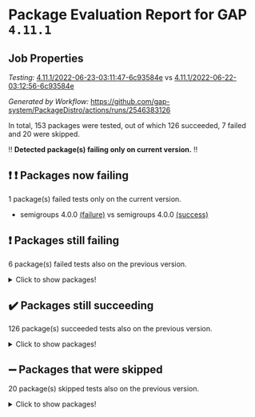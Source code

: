 # Package Evaluation Report for GAP `4.11.1`

## Job Properties

*Testing:* [4.11.1/2022-06-23-03:11:47-6c93584e](https://github.com/gap-system/PackageDistro/blob/data/reports/4.11.1/2022-06-23-03:11:47-6c93584e) vs [4.11.1/2022-06-22-03:12:56-6c93584e](https://github.com/gap-system/PackageDistro/blob/data/reports/4.11.1/2022-06-22-03:12:56-6c93584e)

*Generated by Workflow:* https://github.com/gap-system/PackageDistro/actions/runs/2546383126

In total, 153 packages were tested, out of which 126 succeeded, 7 failed and 20 were skipped.

:bangbang: **Detected package(s) failing only on current version.** :bangbang:

## :exclamation: :exclamation: Packages now failing

1 package(s) failed tests only on the current version.
- semigroups 4.0.0 [(failure)](https://github.com/gap-system/PackageDistro/runs/7016092390?check_suite_focus=true) vs semigroups 4.0.0 [(success)](https://github.com/gap-system/PackageDistro/runs/6996571647?check_suite_focus=true)

## :exclamation: Packages still failing

6 package(s) failed tests also on the previous version.
<details><summary>Click to show packages!</summary>

- fining 1.4.1 [(failure)](https://github.com/gap-system/PackageDistro/runs/7016088391?check_suite_focus=true)
- francy 1.2.4 [(failure)](https://github.com/gap-system/PackageDistro/runs/7016088789?check_suite_focus=true)
- hap 1.41 [(failure)](https://github.com/gap-system/PackageDistro/runs/7016089502?check_suite_focus=true)
- normalizinterface 1.3.2 [(failure)](https://github.com/gap-system/PackageDistro/runs/7016091078?check_suite_focus=true)
- packagemanager 1.2 [(failure)](https://github.com/gap-system/PackageDistro/runs/7016091348?check_suite_focus=true)
- recog 1.3.2 [(failure)](https://github.com/gap-system/PackageDistro/runs/7016092054?check_suite_focus=true)
</details>

## :heavy_check_mark: Packages still succeeding

126 package(s) succeeded tests also on the previous version.
<details><summary>Click to show packages!</summary>

- ace 5.4 [(success)](https://github.com/gap-system/PackageDistro/runs/7016085936?check_suite_focus=true)
- aclib 1.3.2 [(success)](https://github.com/gap-system/PackageDistro/runs/7016085991?check_suite_focus=true)
- agt 0.2 [(success)](https://github.com/gap-system/PackageDistro/runs/7016086042?check_suite_focus=true)
- alnuth 3.2.1 [(success)](https://github.com/gap-system/PackageDistro/runs/7016086093?check_suite_focus=true)
- anupq 3.2.6 [(success)](https://github.com/gap-system/PackageDistro/runs/7016086142?check_suite_focus=true)
- atlasrep 2.1.2 [(success)](https://github.com/gap-system/PackageDistro/runs/7016086196?check_suite_focus=true)
- autodoc 2022.03.10 [(success)](https://github.com/gap-system/PackageDistro/runs/7016086248?check_suite_focus=true)
- automata 1.15 [(success)](https://github.com/gap-system/PackageDistro/runs/7016086287?check_suite_focus=true)
- automgrp 1.3.2 [(success)](https://github.com/gap-system/PackageDistro/runs/7016086337?check_suite_focus=true)
- autpgrp 1.10.2 [(success)](https://github.com/gap-system/PackageDistro/runs/7016086409?check_suite_focus=true)
- cap 2022.06-04 [(success)](https://github.com/gap-system/PackageDistro/runs/7016086466?check_suite_focus=true)
- caratinterface 2.3.3 [(success)](https://github.com/gap-system/PackageDistro/runs/7016086522?check_suite_focus=true)
- cddinterface 2020.06.24 [(success)](https://github.com/gap-system/PackageDistro/runs/7016086560?check_suite_focus=true)
- circle 1.6.5 [(success)](https://github.com/gap-system/PackageDistro/runs/7016086614?check_suite_focus=true)
- classicpres 1.22 [(success)](https://github.com/gap-system/PackageDistro/runs/7016086661?check_suite_focus=true)
- cohomolo 1.6.10 [(success)](https://github.com/gap-system/PackageDistro/runs/7016086733?check_suite_focus=true)
- congruence 1.2.4 [(success)](https://github.com/gap-system/PackageDistro/runs/7016086792?check_suite_focus=true)
- corelg 1.56 [(success)](https://github.com/gap-system/PackageDistro/runs/7016086848?check_suite_focus=true)
- crime 1.6 [(success)](https://github.com/gap-system/PackageDistro/runs/7016086908?check_suite_focus=true)
- crisp 1.4.5 [(success)](https://github.com/gap-system/PackageDistro/runs/7016086959?check_suite_focus=true)
- crypting 0.10 [(success)](https://github.com/gap-system/PackageDistro/runs/7016086998?check_suite_focus=true)
- cryst 4.1.24 [(success)](https://github.com/gap-system/PackageDistro/runs/7016087033?check_suite_focus=true)
- crystcat 1.1.9 [(success)](https://github.com/gap-system/PackageDistro/runs/7016087079?check_suite_focus=true)
- ctbllib 1.3.4 [(success)](https://github.com/gap-system/PackageDistro/runs/7016087126?check_suite_focus=true)
- cubefree 1.19 [(success)](https://github.com/gap-system/PackageDistro/runs/7016087179?check_suite_focus=true)
- curlinterface 2.2.2 [(success)](https://github.com/gap-system/PackageDistro/runs/7016087225?check_suite_focus=true)
- cvec 2.7.5 [(success)](https://github.com/gap-system/PackageDistro/runs/7016087293?check_suite_focus=true)
- datastructures 0.2.7 [(success)](https://github.com/gap-system/PackageDistro/runs/7016087341?check_suite_focus=true)
- deepthought 1.0.5 [(success)](https://github.com/gap-system/PackageDistro/runs/7016087404?check_suite_focus=true)
- design 1.7 [(success)](https://github.com/gap-system/PackageDistro/runs/7016087461?check_suite_focus=true)
- difsets 2.3.1 [(success)](https://github.com/gap-system/PackageDistro/runs/7016087541?check_suite_focus=true)
- digraphs 1.5.3 [(success)](https://github.com/gap-system/PackageDistro/runs/7016087699?check_suite_focus=true)
- edim 1.3.5 [(success)](https://github.com/gap-system/PackageDistro/runs/7016087825?check_suite_focus=true)
- example 4.3.1 [(success)](https://github.com/gap-system/PackageDistro/runs/7016087924?check_suite_focus=true)
- factint 1.6.3 [(success)](https://github.com/gap-system/PackageDistro/runs/7016088051?check_suite_focus=true)
- ferret 1.0.7 [(success)](https://github.com/gap-system/PackageDistro/runs/7016088163?check_suite_focus=true)
- fga 1.4.0 [(success)](https://github.com/gap-system/PackageDistro/runs/7016088272?check_suite_focus=true)
- float 1.0.3 [(success)](https://github.com/gap-system/PackageDistro/runs/7016088476?check_suite_focus=true)
- format 1.4.3 [(success)](https://github.com/gap-system/PackageDistro/runs/7016088548?check_suite_focus=true)
- forms 1.2.7 [(success)](https://github.com/gap-system/PackageDistro/runs/7016088596?check_suite_focus=true)
- fplsa 1.2.5 [(success)](https://github.com/gap-system/PackageDistro/runs/7016088668?check_suite_focus=true)
- fr 2.4.8 [(success)](https://github.com/gap-system/PackageDistro/runs/7016088717?check_suite_focus=true)
- fwtree 1.3 [(success)](https://github.com/gap-system/PackageDistro/runs/7016088844?check_suite_focus=true)
- gbnp 1.0.5 [(success)](https://github.com/gap-system/PackageDistro/runs/7016088944?check_suite_focus=true)
- generalizedmorphismsforcap 2022.05-01 [(success)](https://github.com/gap-system/PackageDistro/runs/7016089017?check_suite_focus=true)
- genss 1.6.6 [(success)](https://github.com/gap-system/PackageDistro/runs/7016089077?check_suite_focus=true)
- gradedringforhomalg 2022.03-01 [(success)](https://github.com/gap-system/PackageDistro/runs/7016089128?check_suite_focus=true)
- grape 4.8.5 [(success)](https://github.com/gap-system/PackageDistro/runs/7016089177?check_suite_focus=true)
- groupoids 1.69 [(success)](https://github.com/gap-system/PackageDistro/runs/7016089251?check_suite_focus=true)
- grpconst 2.6.2 [(success)](https://github.com/gap-system/PackageDistro/runs/7016089326?check_suite_focus=true)
- guarana 0.96.3 [(success)](https://github.com/gap-system/PackageDistro/runs/7016089392?check_suite_focus=true)
- guava 3.16 [(success)](https://github.com/gap-system/PackageDistro/runs/7016089467?check_suite_focus=true)
- hapcryst 0.1.14 [(success)](https://github.com/gap-system/PackageDistro/runs/7016089557?check_suite_focus=true)
- hecke 1.5.3 [(success)](https://github.com/gap-system/PackageDistro/runs/7016089610?check_suite_focus=true)
- help 3.5 [(success)](https://github.com/gap-system/PackageDistro/runs/7016089681?check_suite_focus=true)
- idrel 2.44 [(success)](https://github.com/gap-system/PackageDistro/runs/7016089724?check_suite_focus=true)
- images 1.3.1 [(success)](https://github.com/gap-system/PackageDistro/runs/7016089765?check_suite_focus=true)
- intpic 0.3.0 [(success)](https://github.com/gap-system/PackageDistro/runs/7016089818?check_suite_focus=true)
- io 4.7.2 [(success)](https://github.com/gap-system/PackageDistro/runs/7016089862?check_suite_focus=true)
- irredsol 1.4.3 [(success)](https://github.com/gap-system/PackageDistro/runs/7016089900?check_suite_focus=true)
- json 2.1.0 [(success)](https://github.com/gap-system/PackageDistro/runs/7016089955?check_suite_focus=true)
- jupyterkernel 1.4.1 [(success)](https://github.com/gap-system/PackageDistro/runs/7016090020?check_suite_focus=true)
- jupyterviz 1.5.1 [(success)](https://github.com/gap-system/PackageDistro/runs/7016090105?check_suite_focus=true)
- kan 1.34 [(success)](https://github.com/gap-system/PackageDistro/runs/7016090165?check_suite_focus=true)
- kbmag 1.5.9 [(success)](https://github.com/gap-system/PackageDistro/runs/7016090214?check_suite_focus=true)
- laguna 3.9.5 [(success)](https://github.com/gap-system/PackageDistro/runs/7016090259?check_suite_focus=true)
- liealgdb 2.2.1 [(success)](https://github.com/gap-system/PackageDistro/runs/7016090324?check_suite_focus=true)
- liepring 2.6 [(success)](https://github.com/gap-system/PackageDistro/runs/7016090383?check_suite_focus=true)
- liering 2.4.2 [(success)](https://github.com/gap-system/PackageDistro/runs/7016090416?check_suite_focus=true)
- linearalgebraforcap 2022.06-02 [(success)](https://github.com/gap-system/PackageDistro/runs/7016090534?check_suite_focus=true)
- loops 3.4.1 [(success)](https://github.com/gap-system/PackageDistro/runs/7016090578?check_suite_focus=true)
- lpres 1.0.3 [(success)](https://github.com/gap-system/PackageDistro/runs/7016090611?check_suite_focus=true)
- majoranaalgebras 1.4 [(success)](https://github.com/gap-system/PackageDistro/runs/7016090654?check_suite_focus=true)
- mapclass 1.4.5 [(success)](https://github.com/gap-system/PackageDistro/runs/7016090704?check_suite_focus=true)
- matgrp 0.64 [(success)](https://github.com/gap-system/PackageDistro/runs/7016090764?check_suite_focus=true)
- modisom 2.5.2 [(success)](https://github.com/gap-system/PackageDistro/runs/7016090808?check_suite_focus=true)
- modulepresentationsforcap 2022.05-03 [(success)](https://github.com/gap-system/PackageDistro/runs/7016090853?check_suite_focus=true)
- monoidalcategories 2022.06-06 [(success)](https://github.com/gap-system/PackageDistro/runs/7016090897?check_suite_focus=true)
- nconvex 2020.11-04 [(success)](https://github.com/gap-system/PackageDistro/runs/7016090939?check_suite_focus=true)
- nilmat 1.4.1 [(success)](https://github.com/gap-system/PackageDistro/runs/7016090991?check_suite_focus=true)
- nock 1.5 [(success)](https://github.com/gap-system/PackageDistro/runs/7016091046?check_suite_focus=true)
- nq 2.5.8 [(success)](https://github.com/gap-system/PackageDistro/runs/7016091155?check_suite_focus=true)
- numericalsgps 1.3.0 [(success)](https://github.com/gap-system/PackageDistro/runs/7016091197?check_suite_focus=true)
- openmath 11.5.1 [(success)](https://github.com/gap-system/PackageDistro/runs/7016091242?check_suite_focus=true)
- orb 4.8.4 [(success)](https://github.com/gap-system/PackageDistro/runs/7016091298?check_suite_focus=true)
- patternclass 2.4.2 [(success)](https://github.com/gap-system/PackageDistro/runs/7016091399?check_suite_focus=true)
- permut 2.0.4 [(success)](https://github.com/gap-system/PackageDistro/runs/7016091440?check_suite_focus=true)
- polenta 1.3.10 [(success)](https://github.com/gap-system/PackageDistro/runs/7016091491?check_suite_focus=true)
- polymaking 0.8.6 [(success)](https://github.com/gap-system/PackageDistro/runs/7016091554?check_suite_focus=true)
- primgrp 3.4.2 [(success)](https://github.com/gap-system/PackageDistro/runs/7016091593?check_suite_focus=true)
- profiling 2.5.0 [(success)](https://github.com/gap-system/PackageDistro/runs/7016091643?check_suite_focus=true)
- qpa 1.33 [(success)](https://github.com/gap-system/PackageDistro/runs/7016091746?check_suite_focus=true)
- quagroup 1.8.3 [(success)](https://github.com/gap-system/PackageDistro/runs/7016091807?check_suite_focus=true)
- radiroot 2.9 [(success)](https://github.com/gap-system/PackageDistro/runs/7016091878?check_suite_focus=true)
- rcwa 4.6.4 [(success)](https://github.com/gap-system/PackageDistro/runs/7016091936?check_suite_focus=true)
- rds 1.8 [(success)](https://github.com/gap-system/PackageDistro/runs/7016091985?check_suite_focus=true)
- repndecomp 1.2.1 [(success)](https://github.com/gap-system/PackageDistro/runs/7016092148?check_suite_focus=true)
- repsn 3.1.0 [(success)](https://github.com/gap-system/PackageDistro/runs/7016092214?check_suite_focus=true)
- resclasses 4.7.2 [(success)](https://github.com/gap-system/PackageDistro/runs/7016092279?check_suite_focus=true)
- scscp 2.3.1 [(success)](https://github.com/gap-system/PackageDistro/runs/7016092334?check_suite_focus=true)
- sglppow 2.2 [(success)](https://github.com/gap-system/PackageDistro/runs/7016092457?check_suite_focus=true)
- sgpviz 0.999.5 [(success)](https://github.com/gap-system/PackageDistro/runs/7016092530?check_suite_focus=true)
- simpcomp 2.1.14 [(success)](https://github.com/gap-system/PackageDistro/runs/7016092594?check_suite_focus=true)
- singular 2020.12.18 [(success)](https://github.com/gap-system/PackageDistro/runs/7016092658?check_suite_focus=true)
- sla 1.5.3 [(success)](https://github.com/gap-system/PackageDistro/runs/7016092716?check_suite_focus=true)
- smallgrp 1.5 [(success)](https://github.com/gap-system/PackageDistro/runs/7016092768?check_suite_focus=true)
- smallsemi 0.6.13 [(success)](https://github.com/gap-system/PackageDistro/runs/7016092846?check_suite_focus=true)
- sonata 2.9.4 [(success)](https://github.com/gap-system/PackageDistro/runs/7016092948?check_suite_focus=true)
- sophus 1.25 [(success)](https://github.com/gap-system/PackageDistro/runs/7016093051?check_suite_focus=true)
- spinsym 1.5.2 [(success)](https://github.com/gap-system/PackageDistro/runs/7016093167?check_suite_focus=true)
- symbcompcc 1.3.2 [(success)](https://github.com/gap-system/PackageDistro/runs/7016093272?check_suite_focus=true)
- thelma 1.3 [(success)](https://github.com/gap-system/PackageDistro/runs/7016093391?check_suite_focus=true)
- tomlib 1.2.9 [(success)](https://github.com/gap-system/PackageDistro/runs/7016093479?check_suite_focus=true)
- toric 1.9.5 [(success)](https://github.com/gap-system/PackageDistro/runs/7016093571?check_suite_focus=true)
- transgrp 3.6.2 [(success)](https://github.com/gap-system/PackageDistro/runs/7016093648?check_suite_focus=true)
- ugaly 4.0.2 [(success)](https://github.com/gap-system/PackageDistro/runs/7016093709?check_suite_focus=true)
- unipot 1.5 [(success)](https://github.com/gap-system/PackageDistro/runs/7016093758?check_suite_focus=true)
- unitlib 4.1.0 [(success)](https://github.com/gap-system/PackageDistro/runs/7016093812?check_suite_focus=true)
- utils 0.72 [(success)](https://github.com/gap-system/PackageDistro/runs/7016093856?check_suite_focus=true)
- uuid 0.7 [(success)](https://github.com/gap-system/PackageDistro/runs/7016093935?check_suite_focus=true)
- walrus 0.9991 [(success)](https://github.com/gap-system/PackageDistro/runs/7016094012?check_suite_focus=true)
- wedderga 4.10.2 [(success)](https://github.com/gap-system/PackageDistro/runs/7016094065?check_suite_focus=true)
- xmod 2.88 [(success)](https://github.com/gap-system/PackageDistro/runs/7016094112?check_suite_focus=true)
- xmodalg 1.22 [(success)](https://github.com/gap-system/PackageDistro/runs/7016094166?check_suite_focus=true)
- yangbaxter 0.10.0 [(success)](https://github.com/gap-system/PackageDistro/runs/7016094210?check_suite_focus=true)
- zeromqinterface 0.13 [(success)](https://github.com/gap-system/PackageDistro/runs/7016094265?check_suite_focus=true)
</details>

## :heavy_minus_sign: Packages that were skipped

20 package(s) skipped tests also on the previous version.
<details><summary>Click to show packages!</summary>

- 4ti2interface 2022.03-01 [(skipped)](https://github.com/gap-system/PackageDistro/runs/7016024343?check_suite_focus=true)
- browse 1.8.14 [(skipped)](https://github.com/gap-system/PackageDistro/runs/7016024343?check_suite_focus=true)
- examplesforhomalg 2022.03-01 [(skipped)](https://github.com/gap-system/PackageDistro/runs/7016024343?check_suite_focus=true)
- gapdoc 1.6.5 [(skipped)](https://github.com/gap-system/PackageDistro/runs/7016024343?check_suite_focus=true)
- gauss 2022.03-01 [(skipped)](https://github.com/gap-system/PackageDistro/runs/7016024343?check_suite_focus=true)
- gaussforhomalg 2022.03-01 [(skipped)](https://github.com/gap-system/PackageDistro/runs/7016024343?check_suite_focus=true)
- gradedmodules 2022.03-01 [(skipped)](https://github.com/gap-system/PackageDistro/runs/7016024343?check_suite_focus=true)
- homalg 2022.03-01 [(skipped)](https://github.com/gap-system/PackageDistro/runs/7016024343?check_suite_focus=true)
- homalgtocas 2022.03-01 [(skipped)](https://github.com/gap-system/PackageDistro/runs/7016024343?check_suite_focus=true)
- io_forhomalg 2022.03-01 [(skipped)](https://github.com/gap-system/PackageDistro/runs/7016024343?check_suite_focus=true)
- itc 1.5.1 [(skipped)](https://github.com/gap-system/PackageDistro/runs/7016024343?check_suite_focus=true)
- localizeringforhomalg 2022.03-01 [(skipped)](https://github.com/gap-system/PackageDistro/runs/7016024343?check_suite_focus=true)
- matricesforhomalg 2022.04-01 [(skipped)](https://github.com/gap-system/PackageDistro/runs/7016024343?check_suite_focus=true)
- modules 2022.03-01 [(skipped)](https://github.com/gap-system/PackageDistro/runs/7016024343?check_suite_focus=true)
- polycyclic 2.16 [(skipped)](https://github.com/gap-system/PackageDistro/runs/7016024343?check_suite_focus=true)
- ringsforhomalg 2022.04-01 [(skipped)](https://github.com/gap-system/PackageDistro/runs/7016024343?check_suite_focus=true)
- sco 2022.03-01 [(skipped)](https://github.com/gap-system/PackageDistro/runs/7016024343?check_suite_focus=true)
- toolsforhomalg 2022.05-01 [(skipped)](https://github.com/gap-system/PackageDistro/runs/7016024343?check_suite_focus=true)
- toricvarieties 2022.03.23 [(skipped)](https://github.com/gap-system/PackageDistro/runs/7016024343?check_suite_focus=true)
- xgap 4.31 [(skipped)](https://github.com/gap-system/PackageDistro/runs/7016024343?check_suite_focus=true)
</details>

